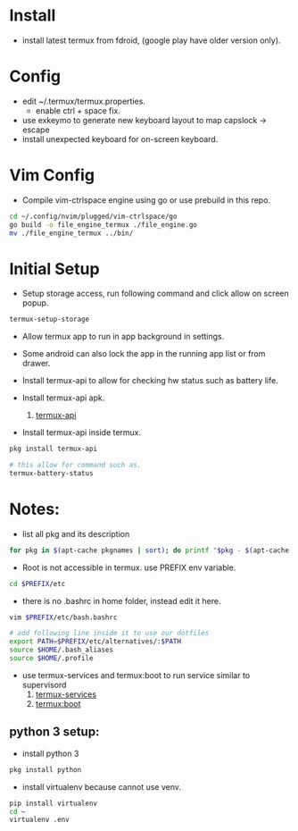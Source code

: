 # Install
* install latest termux from fdroid, (google play have older version only).
# Config
* edit ~/.termux/termux.properties.
    * enable ctrl + space fix.
* use exkeymo to generate new keyboard layout to map capslock -> escape
* install unexpected keyboard for on-screen keyboard.

# Vim Config
* Compile vim-ctrlspace engine using go or use prebuild in this repo.
```bash
cd ~/.config/nvim/plugged/vim-ctrlspace/go
go build -o file_engine_termux ./file_engine.go
mv ./file_engine_termux ../bin/
```

# Initial Setup
* Setup storage access, run following command and click allow on screen popup.
```bash
termux-setup-storage
```

* Allow termux app to run in app background in settings.
* Some android can also lock the app in the running app list or from drawer.

* Install termux-api to allow for checking hw status such as battery life.
* Install termux-api apk.
    1. [termux-api](https://wiki.termux.com/wiki/Termux:API) 
* Install termux-api inside termux.
```bash
pkg install termux-api

# this allow for command such as.
termux-battery-status
```

# Notes:
* list all pkg and its description
```bash
for pkg in $(apt-cache pkgnames | sort); do printf "$pkg - $(apt-cache show $pkg | grep -m 1 "Description:"  | cut -c 14-)\n"; done
```

* Root is not accessible in termux. use PREFIX env variable.
```bash
cd $PREFIX/etc
```

* there is no .bashrc in home folder, instead edit it here.
```bash
vim $PREFIX/etc/bash.bashrc

# add following line inside it to use our dotfiles
export PATH=$PREFIX/etc/alternatives/:$PATH
source $HOME/.bash_aliases
source $HOME/.profile
```

* use termux-services and termux:boot to run service similar to supervisord
   1. [termux-services](https://wiki.termux.com/wiki/Termux-services) 
   2. [termux:boot](https://wiki.termux.com/wiki/Termux:Boot) 

## python 3 setup:
* install python 3
```bash
pkg install python
```
* install virtualenv because cannot use venv.
```bash
pip install virtualenv
cd ~
virtualenv .env
```
